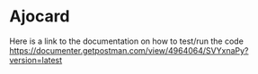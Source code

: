 # Ajocard
Here is a link to the documentation on how to test/run the code
    https://documenter.getpostman.com/view/4964064/SVYxnaPy?version=latest
